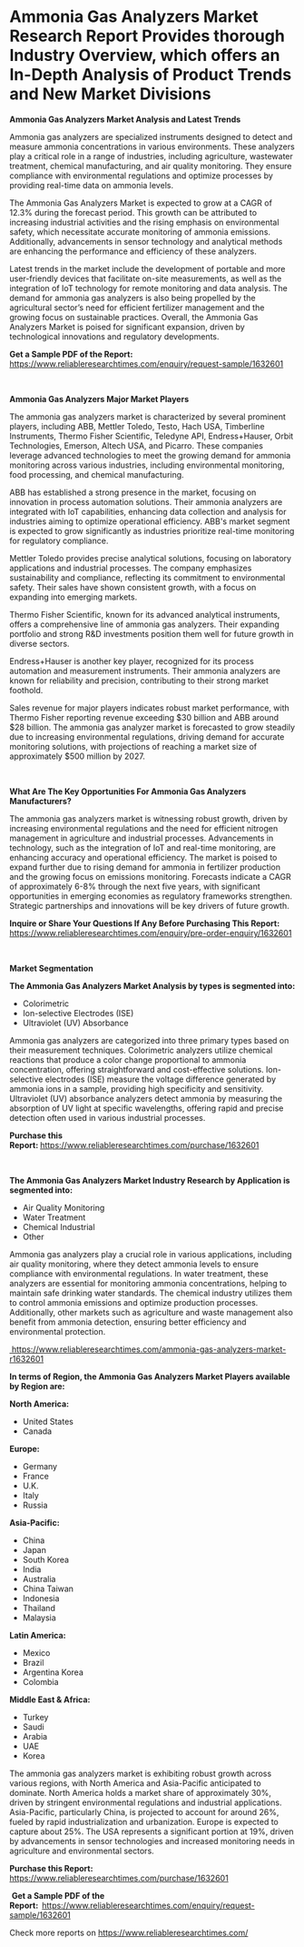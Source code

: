 <p><h1>Ammonia Gas Analyzers Market Research Report Provides thorough Industry Overview, which offers an In-Depth Analysis of Product Trends and New Market Divisions</h1></p><p><strong>Ammonia Gas Analyzers Market Analysis and Latest Trends</strong></p>
<p><p>Ammonia gas analyzers are specialized instruments designed to detect and measure ammonia concentrations in various environments. These analyzers play a critical role in a range of industries, including agriculture, wastewater treatment, chemical manufacturing, and air quality monitoring. They ensure compliance with environmental regulations and optimize processes by providing real-time data on ammonia levels.</p><p>The Ammonia Gas Analyzers Market is expected to grow at a CAGR of 12.3% during the forecast period. This growth can be attributed to increasing industrial activities and the rising emphasis on environmental safety, which necessitate accurate monitoring of ammonia emissions. Additionally, advancements in sensor technology and analytical methods are enhancing the performance and efficiency of these analyzers.</p><p>Latest trends in the market include the development of portable and more user-friendly devices that facilitate on-site measurements, as well as the integration of IoT technology for remote monitoring and data analysis. The demand for ammonia gas analyzers is also being propelled by the agricultural sector’s need for efficient fertilizer management and the growing focus on sustainable practices. Overall, the Ammonia Gas Analyzers Market is poised for significant expansion, driven by technological innovations and regulatory developments.</p></p>
<p><strong>Get a Sample PDF of the Report:&nbsp;</strong> <a href="https://www.reliableresearchtimes.com/enquiry/request-sample/1632601?utm_campaign=3214&utm_medium=2&utm_source=Github&utm_content=ia&utm_term=29032025&utm_id=ammonia-gas-analyzers">https://www.reliableresearchtimes.com/enquiry/request-sample/1632601</a></p>
<p>&nbsp;</p>
<p><strong>Ammonia Gas Analyzers Major Market Players</strong></p>
<p><p>The ammonia gas analyzers market is characterized by several prominent players, including ABB, Mettler Toledo, Testo, Hach USA, Timberline Instruments, Thermo Fisher Scientific, Teledyne API, Endress+Hauser, Orbit Technologies, Emerson, Altech USA, and Picarro. These companies leverage advanced technologies to meet the growing demand for ammonia monitoring across various industries, including environmental monitoring, food processing, and chemical manufacturing.</p><p>ABB has established a strong presence in the market, focusing on innovation in process automation solutions. Their ammonia analyzers are integrated with IoT capabilities, enhancing data collection and analysis for industries aiming to optimize operational efficiency. ABB's market segment is expected to grow significantly as industries prioritize real-time monitoring for regulatory compliance.</p><p>Mettler Toledo provides precise analytical solutions, focusing on laboratory applications and industrial processes. The company emphasizes sustainability and compliance, reflecting its commitment to environmental safety. Their sales have shown consistent growth, with a focus on expanding into emerging markets.</p><p>Thermo Fisher Scientific, known for its advanced analytical instruments, offers a comprehensive line of ammonia gas analyzers. Their expanding portfolio and strong R&D investments position them well for future growth in diverse sectors.</p><p>Endress+Hauser is another key player, recognized for its process automation and measurement instruments. Their ammonia analyzers are known for reliability and precision, contributing to their strong market foothold.</p><p>Sales revenue for major players indicates robust market performance, with Thermo Fisher reporting revenue exceeding $30 billion and ABB around $28 billion. The ammonia gas analyzer market is forecasted to grow steadily due to increasing environmental regulations, driving demand for accurate monitoring solutions, with projections of reaching a market size of approximately $500 million by 2027.</p></p>
<p>&nbsp;</p>
<p><strong>What Are The Key Opportunities For Ammonia Gas Analyzers Manufacturers?</strong></p>
<p><p>The ammonia gas analyzers market is witnessing robust growth, driven by increasing environmental regulations and the need for efficient nitrogen management in agriculture and industrial processes. Advancements in technology, such as the integration of IoT and real-time monitoring, are enhancing accuracy and operational efficiency. The market is poised to expand further due to rising demand for ammonia in fertilizer production and the growing focus on emissions monitoring. Forecasts indicate a CAGR of approximately 6-8% through the next five years, with significant opportunities in emerging economies as regulatory frameworks strengthen. Strategic partnerships and innovations will be key drivers of future growth.</p></p>
<p><strong>Inquire or Share Your Questions If Any Before Purchasing This Report:</strong> <a href="https://www.reliableresearchtimes.com/enquiry/pre-order-enquiry/1632601?utm_campaign=3214&utm_medium=2&utm_source=Github&utm_content=ia&utm_term=29032025&utm_id=ammonia-gas-analyzers">https://www.reliableresearchtimes.com/enquiry/pre-order-enquiry/1632601</a></p>
<p>&nbsp;</p>
<p><strong>Market Segmentation</strong></p>
<p><strong>The Ammonia Gas Analyzers Market Analysis by types is segmented into:</strong></p>
<p><ul><li>Colorimetric</li><li>Ion-selective Electrodes (ISE)</li><li>Ultraviolet (UV) Absorbance</li></ul></p>
<p><p>Ammonia gas analyzers are categorized into three primary types based on their measurement techniques. Colorimetric analyzers utilize chemical reactions that produce a color change proportional to ammonia concentration, offering straightforward and cost-effective solutions. Ion-selective electrodes (ISE) measure the voltage difference generated by ammonia ions in a sample, providing high specificity and sensitivity. Ultraviolet (UV) absorbance analyzers detect ammonia by measuring the absorption of UV light at specific wavelengths, offering rapid and precise detection often used in various industrial processes.</p></p>
<p><strong>Purchase this Report:&nbsp;</strong><a href="https://www.reliableresearchtimes.com/purchase/1632601?utm_campaign=3214&utm_medium=2&utm_source=Github&utm_content=ia&utm_term=29032025&utm_id=ammonia-gas-analyzers">https://www.reliableresearchtimes.com/purchase/1632601</a></p>
<p>&nbsp;</p>
<p><strong>The Ammonia Gas Analyzers Market Industry Research by Application is segmented into:</strong></p>
<p><ul><li>Air Quality Monitoring</li><li>Water Treatment</li><li>Chemical Industrial</li><li>Other</li></ul></p>
<p><p>Ammonia gas analyzers play a crucial role in various applications, including air quality monitoring, where they detect ammonia levels to ensure compliance with environmental regulations. In water treatment, these analyzers are essential for monitoring ammonia concentrations, helping to maintain safe drinking water standards. The chemical industry utilizes them to control ammonia emissions and optimize production processes. Additionally, other markets such as agriculture and waste management also benefit from ammonia detection, ensuring better efficiency and environmental protection.</p></p>
<p><a href="https://www.reliableresearchtimes.com/ammonia-gas-analyzers-market-r1632601?utm_campaign=3214&utm_medium=2&utm_source=Github&utm_content=ia&utm_term=29032025&utm_id=ammonia-gas-analyzers">&nbsp;https://www.reliableresearchtimes.com/ammonia-gas-analyzers-market-r1632601</a></p>
<p><strong>In terms of Region, the Ammonia Gas Analyzers Market Players available by Region are:</strong></p>
<p>
    <p> <strong> North America: </strong>
        <ul>
            <li>United States</li>
            <li>Canada</li>
        </ul>
        </p> 
    <p> <strong> Europe: </strong>
        <ul>
            <li>Germany</li>
            <li>France</li>
            <li>U.K.</li>
            <li>Italy</li>
            <li>Russia</li>
        </ul>
        </p> 
    <p> <strong> Asia-Pacific: </strong>
        <ul>
            <li>China</li>
            <li>Japan</li>
            <li>South Korea</li>
            <li>India</li>
            <li>Australia</li>
            <li>China Taiwan</li>
            <li>Indonesia</li>
            <li>Thailand</li>
            <li>Malaysia</li>
        </ul>
        </p> 
    <p> <strong> Latin America: </strong>
        <ul>
            <li>Mexico</li>
            <li>Brazil</li>
            <li>Argentina Korea</li>
            <li>Colombia</li>
        </ul>
        </p> 
    <p> <strong> Middle East & Africa: </strong>
        <ul>
            <li>Turkey</li>
            <li>Saudi</li>
            <li>Arabia</li>
            <li>UAE</li>
            <li>Korea</li>
        </ul>
    </p>
    </p>
<p><p>The ammonia gas analyzers market is exhibiting robust growth across various regions, with North America and Asia-Pacific anticipated to dominate. North America holds a market share of approximately 30%, driven by stringent environmental regulations and industrial applications. Asia-Pacific, particularly China, is projected to account for around 26%, fueled by rapid industrialization and urbanization. Europe is expected to capture about 25%. The USA represents a significant portion at 19%, driven by advancements in sensor technologies and increased monitoring needs in agriculture and environmental sectors.</p></p>
<p><strong>Purchase this Report: </strong><a href="https://www.reliableresearchtimes.com/purchase/1632601?utm_campaign=3214&utm_medium=2&utm_source=Github&utm_content=ia&utm_term=29032025&utm_id=ammonia-gas-analyzers">https://www.reliableresearchtimes.com/purchase/1632601</a></p>
<p>&nbsp;<strong>Get a Sample PDF of the Report:&nbsp;&nbsp;</strong><a href="https://www.reliableresearchtimes.com/enquiry/request-sample/1632601?utm_campaign=3214&utm_medium=2&utm_source=Github&utm_content=ia&utm_term=29032025&utm_id=ammonia-gas-analyzers">https://www.reliableresearchtimes.com/enquiry/request-sample/1632601</a></p>
<p><strong></strong></p>
<p>Check more reports on <a href="https://www.reliableresearchtimes.com/?utm_campaign=3214&utm_medium=2&utm_source=Github&utm_content=ia&utm_term=29032025&utm_id=ammonia-gas-analyzers">https://www.reliableresearchtimes.com/</a></p>